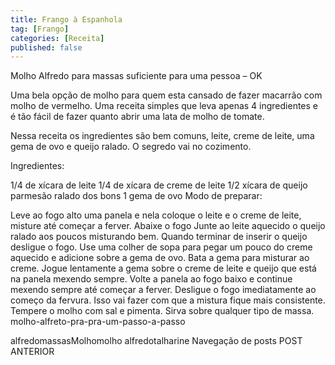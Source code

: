 ```yaml
---
title: Frango à Espanhola
tag: [Frango]
categories: [Receita]
published: false
---
```


Molho Alfredo para massas suficiente para uma pessoa – OK

Uma bela opção de molho para quem esta cansado de fazer macarrão com molho de vermelho. Uma receita simples que leva apenas 4 ingredientes e é tão fácil de fazer quanto abrir uma lata de molho de tomate.

Nessa receita os ingredientes são bem comuns, leite, creme de leite, uma gema de ovo e queijo ralado. O segredo vai no cozimento.

Ingredientes:

1/4 de xícara de leite
1/4 de xícara de creme de leite
1/2 xícara de queijo parmesão ralado dos bons
1 gema de ovo
Modo de preparar:

Leve ao fogo alto uma panela e nela coloque o leite e o creme de leite, misture até começar a ferver.
Abaixe o fogo
Junte ao leite aquecido o queijo ralado aos poucos misturando bem. Quando terminar de inserir o queijo desligue o fogo.
Use uma colher de sopa para pegar um pouco do creme aquecido e adicione sobre a gema de ovo. Bata a gema para misturar ao creme.
Jogue lentamente a gema sobre o creme de leite e queijo que está na panela mexendo sempre.
Volte a panela ao fogo baixo e continue mexendo sempre até começar a ferver.
Desligue o fogo imediatamente ao começo da fervura. Isso vai fazer com que a mistura fique mais consistente.
Tempere o molho com sal e pimenta.
Sirva sobre qualquer tipo de massa.
molho-alfreto-pra-pra-um-passo-a-passo

alfredomassasMolhomolho alfredotalharine
Navegação de posts
POST ANTERIOR
